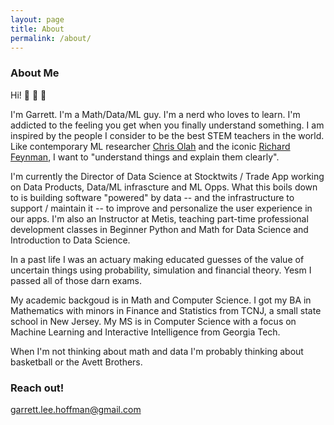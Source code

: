 ```yaml
---
layout: page
title: About
permalink: /about/
---
```


### About Me

Hi! :wave: :wave: :wave: 

I'm Garrett. I'm a Math/Data/ML guy. I'm a nerd who loves to learn. I'm addicted to the feeling you get when you finally understand something. I am inspired by the people I consider to be the best STEM teachers in the world. Like contemporary ML researcher [Chris Olah](https://colah.github.io/) and the iconic [Richard Feynman](https://www.youtube.com/watch?v=ITpDrdtGAmo), I want to "understand things and explain them clearly".

I'm currently the Director of Data Science at Stocktwits / Trade App working on Data Products, Data/ML infrascture and ML Opps. What this boils down to is building software "powered" by data -- and the infrastructure to support / maintain it -- to improve and personalize the user experience in our apps. I'm also an Instructor at Metis, teaching part-time professional development classes in Beginner Python and Math for Data Science and Introduction to Data Science.

In a past life I was an actuary making educated guesses of the value of uncertain things using probability, simulation and financial theory. Yesm I passed all of those darn exams.

My academic backgoud is in Math and Computer Science. I got my BA in Mathematics with minors in Finance and Statistics from TCNJ, a small state school in New Jersey. My MS is in Computer Science with a focus on Machine Learning and Interactive Intelligence from Georgia Tech.

When I'm not thinking about math and data I'm probably thinking about basketball or the Avett Brothers.

### Reach out!

[garrett.lee.hoffman@gmail.com](mailto:garrett.lee.hoffman@gmail.com)